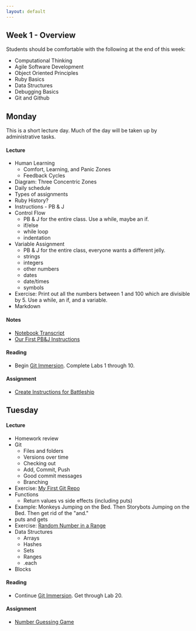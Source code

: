 ```yaml
---
layout: default
---
```


## Week 1 - Overview

Students should be comfortable with the following at the end of this week:

* Computational Thinking
* Agile Software Development
* Object Oriented Principles
* Ruby Basics
* Data Structures
* Debugging Basics
* Git and Github

## Monday

This is a short lecture day.  Much of the day will be taken up by administrative tasks.

#### Lecture

* Human Learning
  * Comfort, Learning, and Panic Zones
  <!-- My job is to keep you at the outer edge of the Learning Zone -->
  * Feedback Cycles
  <!-- They're important in life. The shorter and more frequent they are, the better. -->
  <!-- You'll be giving the TA daily reports on where you are in the zones. -->
  <!-- 1-6 for lecture, 1-6 for assignment, # of hours for assignment. -->
* Diagram: Three Concentric Zones
* Daily schedule
* Types of assignments
* Ruby History?
* Instructions - PB & J
* Control Flow
  * PB & J for the entire class.  Use a while, maybe an if.
  * if/else
  * while loop
  * indentation
* Variable Assignment
  * PB & J for the entire class, everyone wants a different jelly.
  * strings
  * integers
  * other numbers
  * dates
  * date/times
  * symbols
* Exercise: Print out all the numbers between 1 and 100 which are divisible by 5.  Use a while, an if, and a variable.
* Markdown

#### Notes

* [Notebook Transcript](w1m.html)
* [Our First PB&J Instructions](w1m_pbj.md)

#### Reading

* Begin [Git Immersion](http://gitimmersion.com/).  Complete Labs 1 through 10.

#### Assignment

* [Create Instructions for Battleship](https://github.com/tiyd-rails-2015-01/battleship_instructions)

## Tuesday

#### Lecture

* Homework review
* Git
  * Files and folders
  * Versions over time
  * Checking out
  * Add, Commit, Push
  * Good commit messages
  * Branching
* Exercise: [My First Git Repo](https://github.com/masonfmatthews/rails_assignments/tree/master/exercises/my_first_git_repo)
* Functions
  * Return values vs side effects (including puts)
* Example: Monkeys Jumping on the Bed.  Then Storybots Jumping on the Bed.  Then get rid of the "and."
* puts and gets
* Exercise: [Random Number in a Range](https://github.com/masonfmatthews/rails_assignments/tree/master/exercises/random_in_range)
* Data Structures
  * Arrays
  * Hashes
  * Sets
  * Ranges
  * .each
* Blocks

#### Reading

* Continue [Git Immersion](http://gitimmersion.com/).  Get through Lab 20.

#### Assignment

* [Number Guessing Game](https://github.com/tiyd-rails-2015-01/number_guessing)

<!--
## Wednesday

#### Lecture

* Homework review
* Object Oriented Programming
  * What are objects?
    * State and behavior
    * State = instance variables
    * Behavior = methods
    * Tell, don't ask
  * What are classes?
    * Blueprints for objects
* Example: [Albums and Artists](https://github.com/masonfmatthews/rails_assignments/tree/master/exercises/albums_and_artists)
* Exercise: [Employees and Departments](https://github.com/masonfmatthews/rails_assignments/tree/master/exercises/employees_and_departments)
* Surprise: everything in Ruby is an object!
  * All functions are actually methods on classes
* Object Oriented Programming
  * Inheritance
* Exploration: Start with Float object.  Explore superclasses and classes.

#### Reading

* Start [Ruby Koans](http://rubykoans.com/).  Work through `about_symbols.rb`.

#### Assignment

* [Battleship Objects](https://github.com/masonfmatthews/rails_assignments/tree/master/assignments/battleship_objects)

## Thursday

#### Lecture

* Homework review and Koans check-in
* More on inheritance.  Examples.
* Exercise: [National Expressions](https://github.com/masonfmatthews/rails_assignments/tree/master/exercises/national_expressions)
* Testing
  * MiniTest
  * Unit testing on models.
* Example: [Parental Test](https://github.com/masonfmatthews/rails_assignments/tree/master/exercises/parental_test)
* Exercise: [OddArray](https://github.com/masonfmatthews/rails_assignments/tree/master/exercises/odd_array)

## Weekend Assignment - As Individuals

[Battleship!!](https://github.com/masonfmatthews/rails_assignments/tree/master/projects/battleship)

-->
